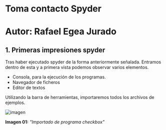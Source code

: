 

# Toma contacto Spyder
# Autor: Rafael Egea Jurado

## 1. Primeras impresiones spyder

Tras haber ejecutado spyder de la forma anteriormente señalada. Entramos dentro de esta y a primera vista podemos observar varios elementos.

- Consola,  para la ejecución de los programas.
- Navegador de ficheros
- Editor de textos

Utilizando la barra de herramientas, importaremos todos los archivos de ejemplos.


![imagen](https://user-images.githubusercontent.com/55484111/109931521-40a8b100-7cc9-11eb-90c0-eb1da89e4912.png)

**Imagen 01:** _"Importado de programa checkbox"_



